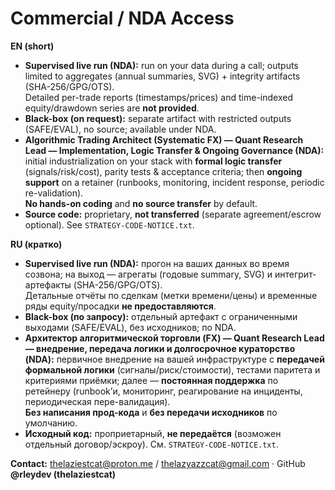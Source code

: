 # Commercial / NDA Access

**EN (short)**
- **Supervised live run (NDA):** run on your data during a call; outputs limited to aggregates (annual summaries, SVG) + integrity artifacts (SHA-256/GPG/OTS).  
  Detailed per-trade reports (timestamps/prices) and time-indexed equity/drawdown series are **not provided**.
- **Black-box (on request):** separate artifact with restricted outputs (SAFE/EVAL), no source; available under NDA.
- **Algorithmic Trading Architect (Systematic FX) — Quant Research Lead — Implementation, Logic Transfer & Ongoing Governance (NDA):** 
  initial industrialization on your stack with **formal logic transfer** (signals/risk/cost), parity tests & acceptance criteria; then **ongoing support** on a retainer (runbooks, monitoring, incident response, periodic re-validation).  
  **No hands-on coding** and **no source transfer** by default.
- **Source code:** proprietary, **not transferred** (separate agreement/escrow optional). See `STRATEGY-CODE-NOTICE.txt`.

**RU (кратко)**
- **Supervised live run (NDA):** прогон на ваших данных во время созвона; на выход — агрегаты (годовые summary, SVG) и интегрит-артефакты (SHA-256/GPG/OTS).  
  Детальные отчёты по сделкам (метки времени/цены) и временные ряды equity/просадки **не предоставляются**.
- **Black-box (по запросу):** отдельный артефакт с ограниченными выходами (SAFE/EVAL), без исходников; по NDA.
- **Архитектор алгоритмической торговли (FX) — Quant Research Lead — внедрение, передача логики и долгосрочное кураторство (NDA):** 
  первичное внедрение на вашей инфраструктуре с **передачей формальной логики** (сигналы/риск/стоимости), тестами паритета и критериями приёмки; далее — **постоянная поддержка** по ретейнеру (runbook’и, мониторинг, реагирование на инциденты, периодическая пере-валидация).  
  **Без написания прод-кода** и **без передачи исходников** по умолчанию.
- **Исходный код:** проприетарный, **не передаётся** (возможен отдельный договор/эскроу). См. `STRATEGY-CODE-NOTICE.txt`.

**Contact:** thelaziestcat@proton.me / thelazyazzcat@gmail.com · GitHub **@rleydev (thelaziestcat)**